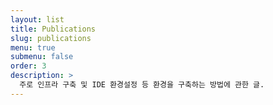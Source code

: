 ```yaml
---
layout: list
title: Publications
slug: publications
menu: true
submenu: false
order: 3
description: >
  주로 인프라 구축 및 IDE 환경설정 등 환경을 구축하는 방법에 관한 글.  
---
```


